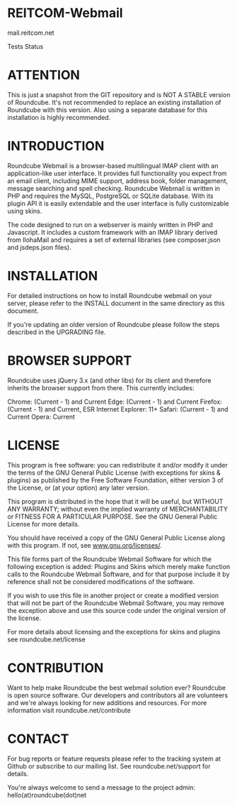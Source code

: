 # REITCOM-Webmail

mail.reitcom.net

Tests Status

# ATTENTION
This is just a snapshot from the GIT repository and is NOT A STABLE version of Roundcube. It's not recommended to replace an existing installation of Roundcube with this version. Also using a separate database for this installation is highly recommended.

# INTRODUCTION
Roundcube Webmail is a browser-based multilingual IMAP client with an application-like user interface. It provides full functionality you expect from an email client, including MIME support, address book, folder management, message searching and spell checking. Roundcube Webmail is written in PHP and requires the MySQL, PostgreSQL or SQLite database. With its plugin API it is easily extendable and the user interface is fully customizable using skins.

The code designed to run on a webserver is mainly written in PHP and Javascript. It includes a custom framework with an IMAP library derived from IlohaMail and requires a set of external libraries (see composer.json and jsdeps.json files).

# INSTALLATION
For detailed instructions on how to install Roundcube webmail on your server, please refer to the INSTALL document in the same directory as this document.

If you're updating an older version of Roundcube please follow the steps described in the UPGRADING file.

# BROWSER SUPPORT
Roundcube uses jQuery 3.x (and other libs) for its client and therefore inherits the browser support from there. This currently includes:

Chrome: (Current - 1) and Current
Edge: (Current - 1) and Current
Firefox: (Current - 1) and Current, ESR
Internet Explorer: 11+
Safari: (Current - 1) and Current
Opera: Current
# LICENSE
This program is free software: you can redistribute it and/or modify it under the terms of the GNU General Public License (with exceptions for skins & plugins) as published by the Free Software Foundation, either version 3 of the License, or (at your option) any later version.

This program is distributed in the hope that it will be useful, but WITHOUT ANY WARRANTY; without even the implied warranty of MERCHANTABILITY or FITNESS FOR A PARTICULAR PURPOSE. See the GNU General Public License for more details.

You should have received a copy of the GNU General Public License along with this program. If not, see www.gnu.org/licenses/.

This file forms part of the Roundcube Webmail Software for which the following exception is added: Plugins and Skins which merely make function calls to the Roundcube Webmail Software, and for that purpose include it by reference shall not be considered modifications of the software.

If you wish to use this file in another project or create a modified version that will not be part of the Roundcube Webmail Software, you may remove the exception above and use this source code under the original version of the license.

For more details about licensing and the exceptions for skins and plugins see roundcube.net/license

# CONTRIBUTION
Want to help make Roundcube the best webmail solution ever? Roundcube is open source software. Our developers and contributors all are volunteers and we're always looking for new additions and resources. For more information visit roundcube.net/contribute

# CONTACT
For bug reports or feature requests please refer to the tracking system at Github or subscribe to our mailing list. See roundcube.net/support for details.

You're always welcome to send a message to the project admin: hello(at)roundcube(dot)net
